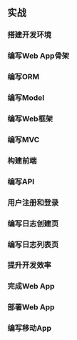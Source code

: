 ## 实战

### 搭建开发环境

### 编写Web App骨架

### 编写ORM

### 编写Model

### 编写Web框架

### 编写MVC

### 构建前端

### 编写API

### 用户注册和登录

### 编写日志创建页

### 编写日志列表页

### 提升开发效率

### 完成Web App

### 部署Web App

### 编写移动App
